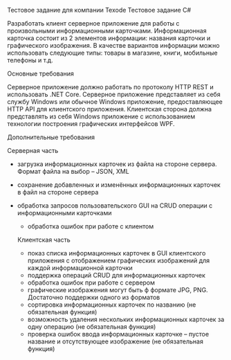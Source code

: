 Тестовое задание для компании Texode
Тестовое задание C#

Разработать клиент серверное приложение для работы с произвольными информационными карточками. Информационная карточка состоит из 2 элементов информации: названия карточки и графического изображения. В качестве вариантов информации можно использовать следующие типы: товары в магазине, книги, мобильные телефоны и т.д. 

Основные требования

Серверное приложение должно работать по протоколу HTTP REST и использовать .NET Core. Серверное приложение представляет из себя службу Windows или обычное Windows приложение, предоставляющее HTTP API для клиентского приложения. Клиентская сторона должна представлять из себя Windows приложение с использованием технологии построения графических интерфейсов WPF.


Дополнительные требования 

Серверная часть
- загрузка информационных карточек из файла на стороне сервера. Формат файла на выбор – JSON, XML
- сохранение добавленных и изменённых информационных карточек в файл на стороне сервера
- обработка запросов пользовательского GUI на CRUD операции с информационными карточками
	- обработка ошибок при работе с клиентом

	Клиентская часть
	- показ списка информационных карточек в GUI клиентского приложения с отображением графических изображений для каждой информационной карточки
	- поддержка операций CRUD для информационных карточек
	- обработка ошибок при работе с сервером
	- графические изображения могут быть ф формате JPG, PNG. Достаточно поддержки одного из форматов
	- сортировка информационных карточек по названию (не обязательная функция)
	- возможность удаления нескольких информационных карточек за одну операцию (не обязательная функция)
	- проверка ошибок ввода информационных карточке – пустое название и отсутствующее изображение (не обязательная функция)
